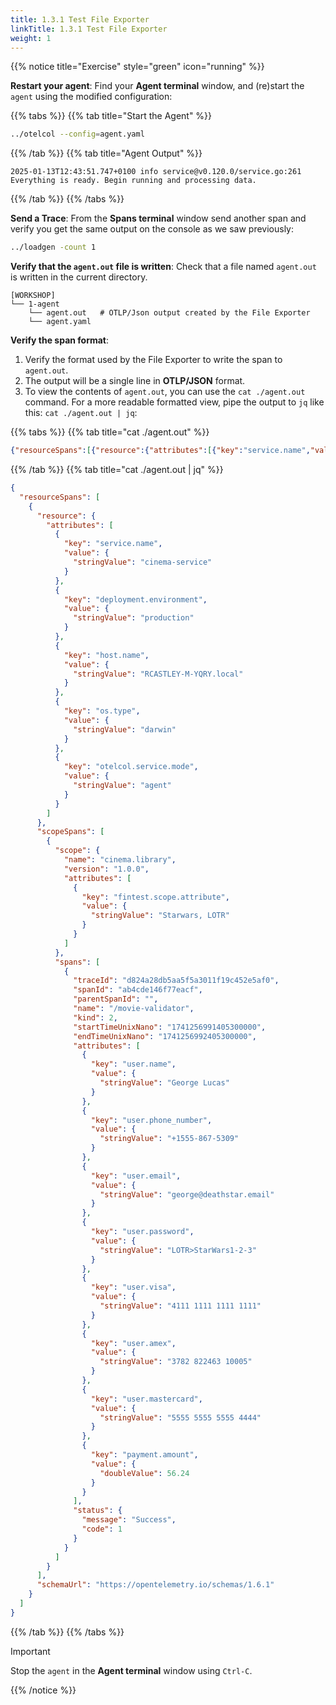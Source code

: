 ```yaml
---
title: 1.3.1 Test File Exporter
linkTitle: 1.3.1 Test File Exporter
weight: 1
---
```


{{% notice title="Exercise" style="green" icon="running" %}}

**Restart your agent**: Find your **Agent terminal** window, and (re)start the `agent` using the modified configuration:

{{% tabs %}}
{{% tab title="Start the Agent" %}}

```bash
../otelcol --config=agent.yaml
```

{{% /tab %}}
{{% tab title="Agent Output" %}}

```text
2025-01-13T12:43:51.747+0100 info service@v0.120.0/service.go:261 Everything is ready. Begin running and processing data.
```

{{% /tab %}}
{{% /tabs %}}

**Send a Trace**: From the **Spans terminal** window send another span and verify you get the same output on the console as we saw previously:

```bash { title="Start Load Generator" }
../loadgen -count 1
```

**Verify that the `agent.out` file is written**: Check that a file named `agent.out` is written in the current directory.

```text { title="Updated Directory Structure" }
[WORKSHOP]
└── 1-agent
    └── agent.out   # OTLP/Json output created by the File Exporter
    └── agent.yaml
```

**Verify the span format**:

1. Verify the format used by the File Exporter to write the span to `agent.out`.  
2. The output will be a single line in **OTLP/JSON** format.
3. To view the contents of `agent.out`, you can use the `cat ./agent.out` command. For a more readable formatted view, pipe the output to `jq` like this: `cat ./agent.out | jq`:

{{% tabs %}}
{{% tab title="cat ./agent.out" %}}

```json
{"resourceSpans":[{"resource":{"attributes":[{"key":"service.name","value":{"stringValue":"cinema-service"}},{"key":"deployment.environment","value":{"stringValue":"production"}},{"key":"host.name","value":{"stringValue":"workshop-instance"}},{"key":"os.type","value":{"stringValue":"linux"}},{"key":"otelcol.service.mode","value":{"stringValue":"agent"}}]},"scopeSpans":[{"scope":{"name":"cinema.library","version":"1.0.0","attributes":[{"key":"fintest.scope.attribute","value":{"stringValue":"Starwars, LOTR"}}]},"spans":[{"traceId":"d824a28db5aa5f5a3011f19c452e5af0","spanId":"ab4cde146f77eacf","parentSpanId":"","name":"/movie-validator","kind":2,"startTimeUnixNano":"1741256991405300000","endTimeUnixNano":"1741256992405300000","attributes":[{"key":"user.name","value":{"stringValue":"George Lucas"}},{"key":"user.phone_number","value":{"stringValue":"+1555-867-5309"}},{"key":"user.email","value":{"stringValue":"george@deathstar.email"}},{"key":"user.password","value":{"stringValue":"LOTR\u003eStarWars1-2-3"}},{"key":"user.visa","value":{"stringValue":"4111 1111 1111 1111"}},{"key":"user.amex","value":{"stringValue":"3782 822463 10005"}},{"key":"user.mastercard","value":{"stringValue":"5555 5555 5555 4444"}},{"key":"payment.amount","value":{"doubleValue":56.24}}],"status":{"message":"Success","code":1}}]}],"schemaUrl":"https://opentelemetry.io/schemas/1.6.1"}]}
```

{{% /tab %}}
{{% tab title="cat ./agent.out | jq" %}}

```json
{
  "resourceSpans": [
    {
      "resource": {
        "attributes": [
          {
            "key": "service.name",
            "value": {
              "stringValue": "cinema-service"
            }
          },
          {
            "key": "deployment.environment",
            "value": {
              "stringValue": "production"
            }
          },
          {
            "key": "host.name",
            "value": {
              "stringValue": "RCASTLEY-M-YQRY.local"
            }
          },
          {
            "key": "os.type",
            "value": {
              "stringValue": "darwin"
            }
          },
          {
            "key": "otelcol.service.mode",
            "value": {
              "stringValue": "agent"
            }
          }
        ]
      },
      "scopeSpans": [
        {
          "scope": {
            "name": "cinema.library",
            "version": "1.0.0",
            "attributes": [
              {
                "key": "fintest.scope.attribute",
                "value": {
                  "stringValue": "Starwars, LOTR"
                }
              }
            ]
          },
          "spans": [
            {
              "traceId": "d824a28db5aa5f5a3011f19c452e5af0",
              "spanId": "ab4cde146f77eacf",
              "parentSpanId": "",
              "name": "/movie-validator",
              "kind": 2,
              "startTimeUnixNano": "1741256991405300000",
              "endTimeUnixNano": "1741256992405300000",
              "attributes": [
                {
                  "key": "user.name",
                  "value": {
                    "stringValue": "George Lucas"
                  }
                },
                {
                  "key": "user.phone_number",
                  "value": {
                    "stringValue": "+1555-867-5309"
                  }
                },
                {
                  "key": "user.email",
                  "value": {
                    "stringValue": "george@deathstar.email"
                  }
                },
                {
                  "key": "user.password",
                  "value": {
                    "stringValue": "LOTR>StarWars1-2-3"
                  }
                },
                {
                  "key": "user.visa",
                  "value": {
                    "stringValue": "4111 1111 1111 1111"
                  }
                },
                {
                  "key": "user.amex",
                  "value": {
                    "stringValue": "3782 822463 10005"
                  }
                },
                {
                  "key": "user.mastercard",
                  "value": {
                    "stringValue": "5555 5555 5555 4444"
                  }
                },
                {
                  "key": "payment.amount",
                  "value": {
                    "doubleValue": 56.24
                  }
                }
              ],
              "status": {
                "message": "Success",
                "code": 1
              }
            }
          ]
        }
      ],
      "schemaUrl": "https://opentelemetry.io/schemas/1.6.1"
    }
  ]
}
```

{{% /tab %}}
{{% /tabs %}}

> [!IMPORTANT]
> Stop the `agent` in the **Agent terminal** window using `Ctrl-C`.

{{% /notice %}}
